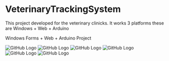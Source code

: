 # VeterinaryTrackingSystem
This project developed for the veterinary clinicks.
It works 3 platforms these are Windows + Web + Arduino

Windows Forms + Web + Arduino Project

![GitHub Logo](Screenshots/6.png)
![GitHub Logo](Screenshots/1.png)
![GitHub Logo](Screenshots/2.png)
![GitHub Logo](Screenshots/3.png)
![GitHub Logo](Screenshots/4.png)
![GitHub Logo](Screenshots/5.png)
